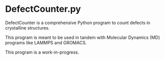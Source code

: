 <h1>DefectCounter.py</h1>

<p>
  DefectCounter is a comprehensive Python program to count defects in crystalline structures. 
</p>
<p>
  This program is meant to be used in tandem with Molecular Dynamics (MD) programs like LAMMPS and GROMACS.
</p>

<P>
  This program is a work-in-progress.
</P>
